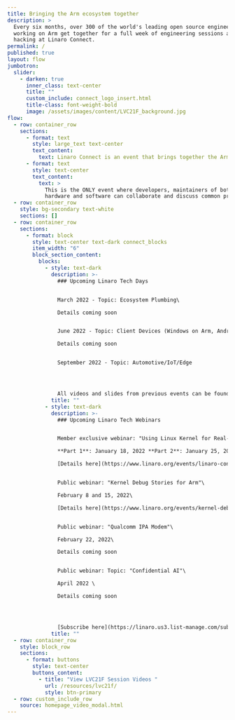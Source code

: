 ```yaml
---
title: Bringing the Arm ecosystem together
description: >
  Every six months, over 300 of the world's leading open source engineers
  working on Arm get together for a full week of engineering sessions and
  hacking at Linaro Connect.
permalink: /
published: true
layout: flow
jumbotron:
  slider:
    - darken: true
      inner_class: text-center
      title: ""
      custom_include: connect_logo_insert.html
      title-class: font-weight-bold
      image: /assets/images/content/LVC21F_background.jpg
flow:
  - row: container_row
    sections:
      - format: text
        style: large_text text-center
        text_content:
          text: Linaro Connect is an event that brings together the Arm Ecosystem.
      - format: text
        style: text-center
        text_content:
          text: >
            This is the ONLY event where developers, maintainers of both
            hardware and software can collaborate and discuss common problems.
  - row: container_row
    style: bg-secondary text-white
    sections: []
  - row: container_row
    sections:
      - format: block
        style: text-center text-dark connect_blocks
        item_width: "6"
        block_section_content:
          blocks:
            - style: text-dark
              description: >-
                ### Upcoming Linaro Tech Days


                March 2022 - Topic: Ecosystem Plumbing\

                Details coming soon


                June 2022 - Topic: Client Devices (Windows on Arm, Android)\

                Details coming soon 


                September 2022 - Topic: Automotive/IoT/Edge




                All videos and slides from previous events can be found on our [Resource Page](https://connect.linaro.org/resources/lvc21f/).
              title: ""
            - style: text-dark
              description: >-
                ### Upcoming Linaro Tech Webinars


                Member exclusive webinar: "Using Linux Kernel for Real-Time systems"\

                **Part 1**: January 18, 2022 **Part 2**: January 25, 2022\

                [Details here](https://www.linaro.org/events/linaro-connect-webinar-using-linux-kernel-for-real-time-systems/)


                Public webinar: "Kernel Debug Stories for Arm"\

                February 8 and 15, 2022\

                [Details here](https://www.linaro.org/events/kernel-debug-stories-for-arm-linaro-connect-tech-webinar/)


                Public webinar: "Qualcomm IPA Modem"\

                February 22, 2022\

                Details coming soon 


                Public webinar: Topic: "Confidential AI"\

                April 2022 \

                Details coming soon 




                [Subscribe here](https://linaro.us3.list-manage.com/subscribe?u=14baaae786342d0d405ee59c2&id=7cf0551a9b) to receive email updates about Linaro Tech days and Webinars
              title: ""
  - row: container_row
    style: block_row
    sections:
      - format: buttons
        style: text-center
        buttons_content:
          - title: "View LVC21F Session Videos "
            url: /resources/lvc21f/
            style: btn-primary
  - row: custom_include_row
    source: homepage_video_modal.html
---
```

